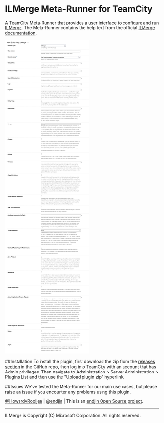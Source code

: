 ILMerge Meta-Runner for TeamCity
================================

A TeamCity Meta-Runner that provides a user interface to configure and run [ILMerge](http://research.microsoft.com/en-us/people/mbarnett/ilmerge.aspx). The Meta-Runner contains the help text from the official [ILMerge documentation](http://research.microsoft.com/en-us/people/mbarnett/ilmerge.doc).

![Screenshot of the ILMerge Meta-Runner](/Assets/2016-01-24_14-36-31.png)

##Installation
To install the plugin, first download the zip from the [releases section](https://github.com/endjin/TeamCityILMergeMetaRunner/releases) in the GitHub repo, then log into TeamCity with an account that has Admin privileges. Then navigate to Administration > Server Administration > Plugins List and then use the "Upload plugin zip" hyperlink.

##Issues
We've tested the Meta-Runner for our main use cases, but please raise an issue if you encounter any problems using this plugin.


[@HowardvRooijen](https://twitter.com/howardvrooijen) | [@endjin](https://twitter.com/endjin) | This is an [endjin Open Source project](https://endjin.com/open-source).

---

ILMerge is Copyright (C) Microsoft Corporation. All rights reserved. 
